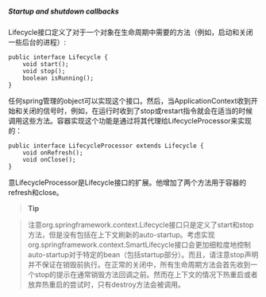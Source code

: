 ##### Startup and shutdown callbacks

Lifecycle接口定义了对于一个对象在生命周期中需要的方法（例如，启动和关闭一些后台的进程）:

```
public interface Lifecycle {
    void start();
    void stop();
    boolean isRunning();
}
```

任何spring管理的object可以实现这个接口。然后，当ApplicationContext收到开始和关闭的信号时，例如，在运行时收到了stop或restart指令就会在适当的时候调用这些方法。容器实现这个功能是通过将其代理给LifecycleProcessor来实现的：

```
public interface LifecycleProcessor extends Lifecycle {
    void onRefresh();
    void onClose();
}
```

意LifecycleProcessor是Lifecycle接口的扩展。他增加了两个方法用于容器的refresh和close。

>**Tip**

> 注意org.springframework.context.Lifecycle接口只是定义了start和stop方法，但是没有包括在上下文刷新的auto-startup。考虑实现org.springframework.context.SmartLifecycle接口会更加细粒度地控制auto-startup对于特定的bean（包括startup部分）。而且，请注意stop声明并不保证在销毁前执行。在正常的关闭中，所有生命周期方法会首先收到一个stop的提示在通常销毁方法回调之前。然而在上下文的情况下热重启或者放弃热重启的尝试时，只有destroy方法会被调用。






